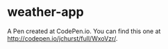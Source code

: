 # weather-app

A Pen created at CodePen.io. You can find this one at http://codepen.io/jchurst/full/WxoVzr/.
